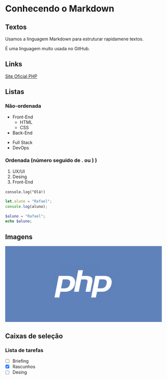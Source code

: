 # Conhecendo o Markdown
## Textos
Usamos a linguagem Markdown para estruturar rapidamene textos.

É uma linguagem muito usada no GitHub.

## Links
[Site Oficial PHP](http://php.net)

## Listas

### Não-ordenada
- Front-End
   - HTML
   - CSS
- Back-End

* Full Stack
* DevOps

### Ordenada (número seguido de . ou ) )
1) UX/UI
2) Desing
3) Front-End

`console.log("Olá!)`

```javascript
let.aluno = "Rafael";
console.log(aluno);
```

```php
$aluno = "Rafael";
echo $aluno;
```
## Imagens
![Logotipo PHP](php-logo.png)

## Caixas de seleção

### Lista de tarefas

- [ ] Briefing
- [x] Rascunhos
- [ ] Desing